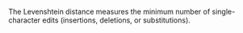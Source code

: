  The Levenshtein distance measures the minimum number of single-character edits (insertions, deletions, or substitutions).
